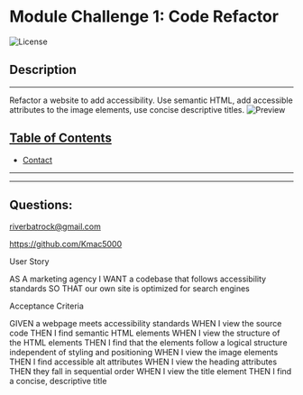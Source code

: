 # Module Challenge 1: Code Refactor

![License](https://img.shields.io/badge/License--yellow.svg)

## Description

---

Refactor a website to add accessibility. Use semantic HTML, add accessible attributes to the image elements, use concise descriptive titles.
![Preview](https://courses.bootcampspot.com/courses/2107/files/1563317/preview")

## <ins>Table of Contents</ins>

- [Contact](#questions)

---

---

## Questions:

riverbatrock@gmail.com

https://github.com/Kmac5000

User Story

AS A marketing agency
I WANT a codebase that follows accessibility standards
SO THAT our own site is optimized for search engines

Acceptance Criteria

GIVEN a webpage meets accessibility standards
WHEN I view the source code
THEN I find semantic HTML elements
WHEN I view the structure of the HTML elements
THEN I find that the elements follow a logical structure independent of styling and positioning
WHEN I view the image elements
THEN I find accessible alt attributes
WHEN I view the heading attributes
THEN they fall in sequential order
WHEN I view the title element
THEN I find a concise, descriptive title
